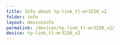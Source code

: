 ```yaml
---
title: Info about tp-link_tl-mr3220_v2
folder: info
layout: deviceinfo
permalink: /devices/tp-link_tl-mr3220_v2/
device: tp-link_tl-mr3220_v2
---
```

